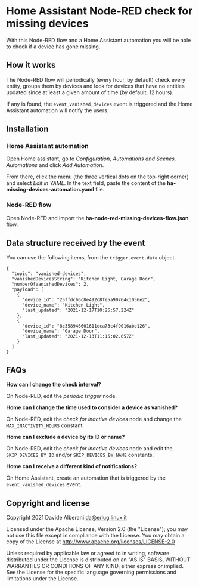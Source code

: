 # Home Assistant Node-RED check for missing devices

With this Node-RED flow and a Home Assistant automation you will be able to check if a device has gone missing.


## How it works

The Node-RED flow will periodically (every hour, by default) check every entity, groups them by devices and look for devices that have no entities updated since at least a given amount of time (by default, 12 hours).

If any is found, the `event_vanished_devices` event is triggered and the Home Assistant automation will notify the users.


## Installation

### Home Assistant automation

Open Home assistant, go to *Configuration, Automations and Scenes, Automations* and click *Add Automation*.

From there, click the menu (the three vertical dots on the top-right corner) and select *Edit in YAML*. In the text field, paste the content of the **ha-missing-devices-automation.yaml** file.


### Node-RED flow

Open Node-RED and import the **ha-node-red-missing-devices-flow.json** flow.


## Data structure received by the event


You can use the following items, from the `trigger.event.data` object.

```
{
  "topic": "vanished-devices",
  "vanishedDevicesString": "Kitchen Light, Garage Door",
  "numberOfVanishedDevices": 2,
  "payload": [
    {
      "device_id": "25ffdc66c8e492c8fe5a90764c1056e2",
      "device_name": "Kitchen Light",
      "last_updated": "2021-12-17T10:25:57.224Z"
    },
    {
      "device_id": "8c358946601611eca73c4f9016abe126",
      "device_name": "Garage Door",
      "last_updated": "2021-12-13T11:15:02.657Z"
    }
  ]
}
```

## FAQs

**How can I change the check interval?**

On Node-RED, edit the *periodic trigger* node.

**Home can I change the time used to consider a device as vanished?**

On Node-RED, edit the *check for inactive devices* node and change the `MAX_INACTIVITY_HOURS` constant.

**Home can I exclude a device by its ID or name?**

On Node-RED, edit the *check for inactive devices* node and edit the `SKIP_DEVICES_BY_ID` and/or `SKIP_DEVICES_BY_NAME` constants.

**Home can I receive a different kind of notifications?**

On Home Assistant, create an automation that is triggered by the `event_vanished_devices` event.


## Copyright and license

Copyright 2021 Davide Alberani <da@erlug.linux.it>

Licensed under the Apache License, Version 2.0 (the "License");
you may not use this file except in compliance with the License.
You may obtain a copy of the License at http://www.apache.org/licenses/LICENSE-2.0

Unless required by applicable law or agreed to in writing, software
distributed under the License is distributed on an "AS IS" BASIS,
WITHOUT WARRANTIES OR CONDITIONS OF ANY KIND, either express or implied.
See the License for the specific language governing permissions and
limitations under the License.

